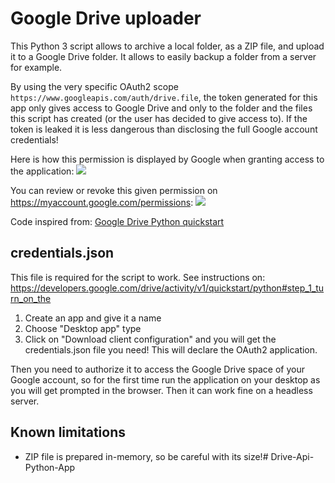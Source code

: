 # Google Drive uploader

This Python 3 script allows to archive a local folder, as a ZIP file, and upload it to a Google Drive folder. It allows to easily backup a folder from a server for example.

By using the very specific OAuth2 scope `https://www.googleapis.com/auth/drive.file`, the token generated for this app only gives access to Google Drive and only to the folder and the files this script has created (or the user has decided to give access to). If the token is leaked it is less dangerous than disclosing the full Google account credentials!

Here is how this permission is displayed by Google when granting access to the application:
![](/img/gdrive_uploader_authorize.png)

You can review or revoke this given permission on <https://myaccount.google.com/permissions>:
![](/img/gdrive_uploader_account.png)

Code inspired from: [Google Drive Python quickstart](https://developers.google.com/drive/activity/v1/quickstart/python)

## credentials.json
This file is required for the script to work.
See instructions on: <https://developers.google.com/drive/activity/v1/quickstart/python#step_1_turn_on_the>
1. Create an app and give it a name
2. Choose "Desktop app" type
3. Click on "Download client configuration" and you will get the credentials.json file you need!
This will declare the OAuth2 application.

Then you need to authorize it to access the Google Drive space of your Google account, so for the first time run the application on your desktop as you will get prompted in the browser. Then it can work fine on a headless server.

## Known limitations
* ZIP file is prepared in-memory, so be careful with its size!#   D r i v e - A p i - P y t h o n - A p p  
 